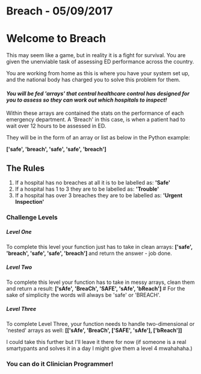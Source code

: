 # Breach - 05/09/2017

<h1> Welcome to Breach </h1>
<p>
This may seem like a game, but in reality it is a fight for survival. You are given the unenviable task of assessing ED performance across the country.

You are working from home as this is where you have your system set up, and the national body has charged you to solve this problem for them.
</p>
<h4><em> You will be fed 'arrays' that central healthcare control has designed for you to assess so they can work out which hospitals to inspect!</em></h4>
<p>
Within these arrays are contained the stats on the performance of each emergency department. A 'Breach' in this case, is when a patient had to wait over 12 hours to be assessed in ED.

They will be in the form of an array or list as below in the Python example:
</p>
<b> ['safe', 'breach', 'safe', 'safe', 'breach'] </b>

<h2> The Rules </h2>
<ol>
  <li>If a hospital has no breaches at all it is to be labelled as: <b> 'Safe' </b></li>
  <li>If a hospital has 1 to 3 they are to be labelled as: <b> 'Trouble' </b></li>
  <li>If a hospital has over 3 breaches they are to be labelled as: <b> 'Urgent Inspection' </b></li>
</ol>

<h3> Challenge Levels </h3>

<h5> Level One </h5>
To complete this level your function just has to take in clean arrays: <b> ['safe', 'breach', 'safe', 'safe', 'breach'] </b> and return the answer - job done.

<h5> Level Two </h5>
To complete this level your function has to take in messy arrays, clean them and return a result: <b> ['sAfe', 'BreaCh', 'SAFE', 'sAfe', 'bReach'] </b> # For the sake of simplicity the words will always be 'safe' or 'BREACH'.

<h5> Level Three </h5>
To complete Level Three, your function needs to handle two-dimensional or 'nested' arrays as well: <b> [['sAfe', 'BreaCh', ['SAFE', 'sAfe'], ['bReach']] </b>

<p>I could take this further but I'll leave it there for now (if someone is a real smartypants and solves it in a day I might give them a level 4 mwahahaha.)
</p>
<h3> You can do it Clinician Programmer! </h3>
